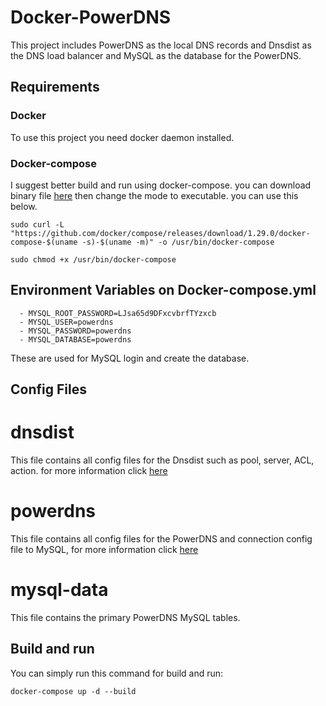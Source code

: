# Docker-PowerDNS
This project includes PowerDNS as the local DNS records and Dnsdist as the DNS load balancer and MySQL as the database for the PowerDNS.

## Requirements

### Docker

To use this project you need docker daemon installed.

### Docker-compose

I suggest better build and run using docker-compose. you can download binary file [here](https://github.com/docker/compose/releases) then change the mode to executable. you can use this below.

```
sudo curl -L "https://github.com/docker/compose/releases/download/1.29.0/docker-compose-$(uname -s)-$(uname -m)" -o /usr/bin/docker-compose

sudo chmod +x /usr/bin/docker-compose
```

## Environment Variables on Docker-compose.yml

      - MYSQL_ROOT_PASSWORD=LJsa65d9DFxcvbrfTYzxcb
      - MYSQL_USER=powerdns
      - MYSQL_PASSWORD=powerdns
      - MYSQL_DATABASE=powerdns

These are used for MySQL login and create the database.

## Config Files

# dnsdist

This file contains all config files for the Dnsdist such as pool, server, ACL, action. for more information click [here](https://dnsdist.org/reference/config.html)

# powerdns

This file contains all config files for the PowerDNS and connection config file  to MySQL, for more information click [here](https://doc.powerdns.com/)

# mysql-data

This file contains the primary PowerDNS MySQL tables.

## Build and run 

You can simply run this command for build and run:

```
docker-compose up -d --build 

```